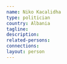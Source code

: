 ```yaml
---
name: Niko Kacalidha
type: politician
country: Albania
tagline:
description:
related-persons:
connections:
layout: person
---
```

